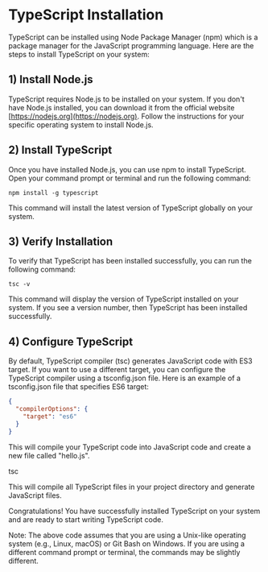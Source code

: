 # TypeScript Installation

TypeScript can be installed using Node Package Manager (npm) which is a package manager for the JavaScript programming language. Here are the steps to install TypeScript on your system:

## 1) Install Node.js

TypeScript requires Node.js to be installed on your system. If you don't have Node.js installed, you can download it from the official website [https://nodejs.org](https://nodejs.org). Follow the instructions for your specific operating system to install Node.js.

## 2) Install TypeScript

Once you have installed Node.js, you can use npm to install TypeScript. Open your command prompt or terminal and run the following command:

`npm install -g typescript`

This command will install the latest version of TypeScript globally on your system.

## 3) Verify Installation

To verify that TypeScript has been installed successfully, you can run the following command:

`tsc -v`

This command will display the version of TypeScript installed on your system. If you see a version number, then TypeScript has been installed successfully.

## 4) Configure TypeScript

By default, TypeScript compiler (tsc) generates JavaScript code with ES3 target. If you want to use a different target, you can configure the TypeScript compiler using a tsconfig.json file. Here is an example of a tsconfig.json file that specifies ES6 target:

```json
{
  "compilerOptions": {
    "target": "es6"
  }
}
```

This will compile your TypeScript code into JavaScript code and create a new file called "hello.js".

tsc

This will compile all TypeScript files in your project directory and generate JavaScript files.

Congratulations! You have successfully installed TypeScript on your system and are ready to start writing TypeScript code.

Note: The above code assumes that you are using a Unix-like operating system (e.g., Linux, macOS) or Git Bash on Windows. If you are using a different command prompt or terminal, the commands may be slightly different.
